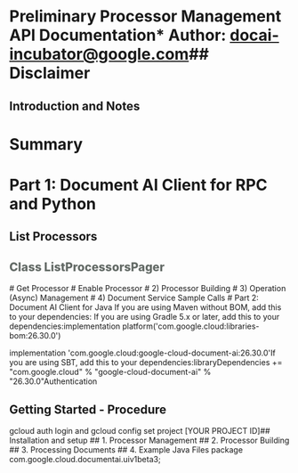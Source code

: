 # Preliminary Processor Management API Documentation* Author: docai-incubator@google.com## Disclaimer
## Introduction and Notes
# Summary
# Part 1: Document AI Client for RPC and Python
## List Processors
<h2><span style="color:#646b67;font-weight:800">Class ListProcessorsPager</span><span>&nbsp;</span></h2>
# Get Processor
# Enable Processor
# 2) Processor Building
# 3) Operation (Async) Management
# 4) Document Service Sample Calls
# Part 2: Document AI Client for Java
<dependencyManagement>
If you are using Maven without BOM, add this to your dependencies:<dependency>
If you are using Gradle 5.x or later, add this to your dependencies:implementation platform('com.google.cloud:libraries-bom:26.30.0')

implementation 'com.google.cloud:google-cloud-document-ai:26.30.0'If you are using SBT, add this to your dependencies:libraryDependencies += "com.google.cloud" % "google-cloud-document-ai" % "26.30.0"Authentication
  <h2 ><span>Getting Started - Procedure</span></h2>
gcloud auth login and gcloud config set project [YOUR PROJECT ID]## Installation and setup
 ## 1. Processor Management
## 2. Processor Building
## 3. Processing Documents
## 4. Example Java Files
package com.google.cloud.documentai.uiv1beta3;


